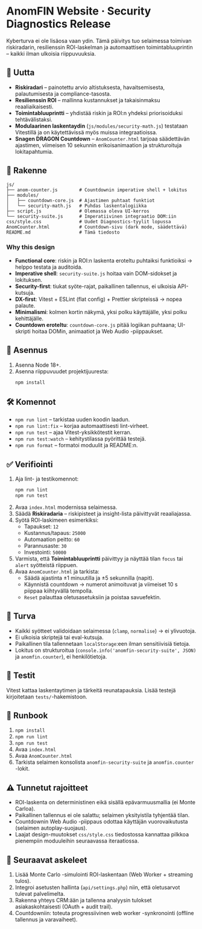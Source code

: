# AnomFIN Website · Security Diagnostics Release

Kyberturva ei ole lisäosa vaan ydin. Tämä päivitys tuo selaimessa toimivan riskiradarin, resilienssin ROI-laskelman ja automaattisen toimintabluuprintin – kaikki ilman ulkoisia riippuvuuksia.

## 🚀 Uutta

- **Riskiradari** – painotettu arvio altistuksesta, havaitsemisesta, palautumisesta ja compliance-tasosta.
- **Resilienssin ROI** – mallinna kustannukset ja takaisinmaksu reaaliaikaisesti.
- **Toimintabluuprintti** – yhdistää riskin ja ROI:n yhdeksi priorisoiduksi tehtävälistaksi.
- **Modulaarinen laskentaydin** (`js/modules/security-math.js`) testataan Vitestillä ja on käytettävissä myös muissa integraatioissa.
- **Snagen DRAGON Countdown** – `AnomCounter.html` tarjoaa säädettävän ajastimen, viimeisen 10 sekunnin erikoisanimaation ja strukturoituja lokitapahtumia.

## 🧩 Rakenne

```
js/
├── anom-counter.js        # Countdownin imperative shell + lokitus
├── modules/
│   ├── countdown-core.js  # Ajastimen puhtaat funktiot
│   └── security-math.js   # Puhdas laskentalogiikka
├── script.js              # Olemassa oleva UI-kerros
└── security-suite.js      # Imperatiivinen integraatio DOM:iin
css/style.css              # Uudet Diagnostics-tyylit lopussa
AnomCounter.html           # Countdown-sivu (dark mode, säädettävä)
README.md                  # Tämä tiedosto
```

### Why this design

- **Functional core**: riskin ja ROI:n laskenta eroteltu puhtaiksi funktioiksi → helppo testata ja auditoida.
- **Imperative shell**: `security-suite.js` hoitaa vain DOM-sidokset ja lokituksen.
- **Security-first**: tiukat syöte-rajat, paikallinen tallennus, ei ulkoisia API-kutsuja.
- **DX-first**: Vitest + ESLint (flat config) + Prettier skripteissä → nopea palaute.
- **Minimalismi**: kolmen kortin näkymä, yksi polku käyttäjälle, yksi polku kehittäjälle.
- **Countdown eroteltu**: `countdown-core.js` pitää logiikan puhtaana; UI-skripti hoitaa DOMin, animaatiot ja Web Audio -piippaukset.

## 🔧 Asennus

1. Asenna Node 18+.
2. Asenna riippuvuudet projektijuuresta:
   ```bash
   npm install
   ```

## 🛠 Komennot

- `npm run lint` – tarkistaa uuden koodin laadun.
- `npm run lint:fix` – korjaa automaattisesti lint-virheet.
- `npm run test` – ajaa Vitest-yksikkötestit kerran.
- `npm run test:watch` – kehitystilassa pyörittää testejä.
- `npm run format` – formatoi moduulit ja README:n.

## ✅ Verifiointi

1. Aja lint- ja testikomennot:
   ```bash
   npm run lint
   npm run test
   ```
2. Avaa `index.html` modernissa selaimessa.
3. Säädä **Riskiradaria** – riskipisteet ja insight-lista päivittyvät reaaliajassa.
4. Syötä ROI-laskimeen esimerkiksi:
   - Tapaukset: `12`
   - Kustannus/tapaus: `25000`
   - Automaation peitto: `60`
   - Parannusaste: `30`
   - Investointi: `50000`
5. Varmista, että **Toimintabluuprintti** päivittyy ja näyttää tilan `focus` tai `alert` syötteistä riippuen.
6. Avaa `AnomCounter.html` ja tarkista:
   - Säädä ajastinta ±1 minuutilla ja ±5 sekunnilla (napit).
   - Käynnistä countdown → numerot animoituvat ja viimeiset 10 s piippaa kiihtyvällä tempolla.
   - `Reset` palauttaa oletusasetuksiin ja poistaa savuefektin.

## 🔐 Turva

- Kaikki syötteet validoidaan selaimessa (`clamp`, `normalise`) → ei ylivuotoja.
- Ei ulkoisia skriptejä tai eval-kutsuja.
- Paikallinen tila tallennetaan `localStorage`:een ilman sensitiivisiä tietoja.
- Lokitus on strukturoitua (`console.info('anomfin-security-suite', JSON)` ja `anomfin.counter`), ei henkilötietoja.

## 🧪 Testit

Vitest kattaa laskentaytimen ja tärkeitä reunatapauksia. Lisää testejä kirjoitetaan `tests/`-hakemistoon.

## 🧭 Runbook

1. `npm install`
2. `npm run lint`
3. `npm run test`
4. Avaa `index.html`
5. Avaa `AnomCounter.html`
6. Tarkista selaimen konsolista `anomfin-security-suite` ja `anomfin.counter` -lokit.

## ⚠️ Tunnetut rajoitteet

- ROI-laskenta on deterministinen eikä sisällä epävarmuusmallia (ei Monte Carloa).
- Paikallinen tallennus ei ole salattu; selaimen yksityistila tyhjentää tilan.
- Countdownin Web Audio -piippaus odottaa käyttäjän vuorovaikutusta (selaimen autoplay-suojaus).
- Laajat design-muutokset `css/style.css` tiedostossa kannattaa pilkkoa pienempiin moduuleihin seuraavassa iteraatiossa.

## 🔄 Seuraavat askeleet

1. Lisää Monte Carlo -simulointi ROI-laskentaan (Web Worker + streaming tulos).
2. Integroi asetusten hallinta (`api/settings.php`) niin, että oletusarvot tulevat palvelimelta.
3. Rakenna yhteys CRM:ään ja tallenna analyysin tulokset asiakaskohtaisesti (OAuth + audit trail).
4. Countdowniin: toteuta progressiivinen web worker -synkronointi (offline tallennus ja varavaiheet).
